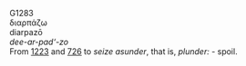 G1283  
διαρπάζω  
diarpazō  
*dee-ar-pad‘-zo*  
From [1223](g1223) and [726](g0726) to *seize* *asunder*, that is,
*plunder:* - spoil.  
